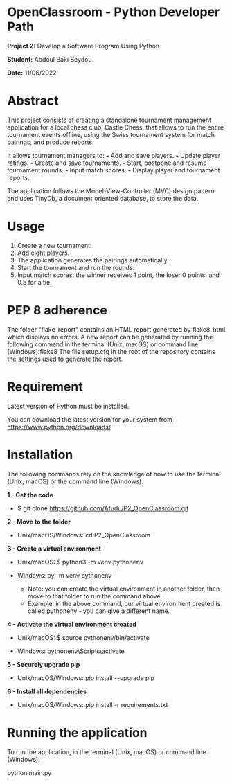 # OpenClassroom - Python Developer Path

**Project 2:** Develop a Software Program Using Python

**Student:** Abdoul Baki Seydou

**Date:** 11/06/2022

# Abstract
This project consists of creating a standalone tournament management application for a local chess club, 
Castle Chess, that allows to run the entire tournament events offline, using the Swiss tournament system 
for match pairings, and produce reports.

It allows tournament managers to:
**-** Add and save players. 
**-** Update player ratings.
**-** Create and save tournaments.
**-** Start, postpone and resume tournament rounds.
**-** Input match scores.
**-** Display player and tournament reports.

The application follows the Model-View-Controller (MVC) design pattern and uses TinyDb, 
a document oriented database, to store the data.

# Usage
1. Create a new tournament.
2. Add eight players.
3. The application generates the pairings automatically.
4. Start the tournament and run the rounds.
5. Input match scores: the winner receives 1 point, the loser 0 points, and 0.5 for a tie.


# PEP 8 adherence
The folder "flake_report" contains an HTML report generated by flake8-html which displays no errors.
A new report can be generated by running the following command in the terminal (Unix, macOS) 
or command line (Windows):flake8
The file setup.cfg in the root of the repository contains the settings used to generate the report.


# Requirement

Latest version of Python must be installed.

You can download the latest version for your system from : https://www.python.org/downloads/

# Installation

The following commands rely on the knowledge of how to use the terminal (Unix, macOS) or the command line (Windows).

**1 - Get the code**

  * $ git clone https://github.com/Afudu/P2_OpenClassroom.git

**2 - Move to the folder**

  * Unix/macOS/Windows: cd P2_OpenClassroom

**3 - Create a virtual environment**

  * Unix/macOS: $ python3 -m venv pythonenv
  * Windows: py -m venv pythonenv
  
    * Note: you can create the virtual environment in another folder, then move to that folder to run the command above.
    * Example: in the above command, our virtual environment created is called pythonenv - you can give a different name.

**4 - Activate the virtual environment created**

  * Unix/macOS: $ source pythonenv/bin/activate

  * Windows: pythonenv\Scripts\activate

**5 - Securely upgrade pip**

 * Unix/macOS/Windows: pip install --upgrade pip

**6 - Install all dependencies**

 * Unix/macOS/Windows: pip install -r requirements.txt

# Running the application

To run the application, in the terminal (Unix, macOS) or command line (Windows):

  python main.py
